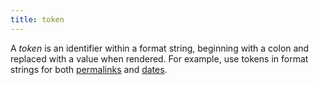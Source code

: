 ```yaml
---
title: token
---
```


A _token_ is an identifier within a format string, beginning with a colon and replaced with a value when rendered. For example, use tokens in format strings for both [permalinks](/content-management/urls/#permalinks) and [dates](/functions/time/format/#localization).
